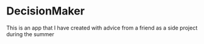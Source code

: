 # DecisionMaker
This is an app that I have created with advice from a friend as a side project during the summer
